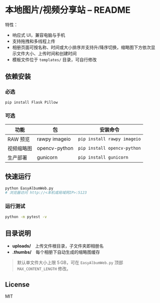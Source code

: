 # 本地图片/视频分享站 – README

特性：
- 响应式 UI，兼容电脑与手机
- 支持拖拽和多线程上传
- 相册页面可按名称、时间或大小排序并支持升/降序切换，缩略图下方依次显示文件大小、上传时间和创建时间
- 模板文件位于 `templates/` 目录，可自行修改

## 依赖安装
### 必选
```bash
pip install Flask Pillow
```

### 可选  
| 功能 | 包 | 安装命令 |
|------|----|-----------|
| RAW 预览 | rawpy imageio | `pip install rawpy imageio` |
| 视频缩略图 | opencv-python | `pip install opencv-python` |
| 生产部署 | gunicorn | `pip install gunicorn` |

## 快速运行
```bash
python EasyAlbumWeb.py
# 浏览器访问 http://<本机或局域网IP>:5123
```

### 运行测试
```bash
python -m pytest -v
```

## 目录说明
- **uploads/** 上传文件根目录，子文件夹即相册名  
- **.thumbs/** 每个相册下自动生成的缩略图缓存  

> 默认单文件大小上限 5 GB，可在 `EasyAlbumWeb.py` 顶部 `MAX_CONTENT_LENGTH` 修改。

## License
MIT
